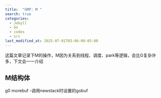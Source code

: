 ```yaml
---
title:  "GMP: M "
search: true
categories:
  - Jekyll
  - Go
  - codes
  - src
last_modified_at: 2025-07-01T03:06:00-05:00
---
```

这篇文章记录下M的操作，M因为关系到线程、调度、park等逻辑，会比G复杂许多，下文会一一介绍 


## M结构体
g0
morebuf -调用newstack时设置的gobuf

